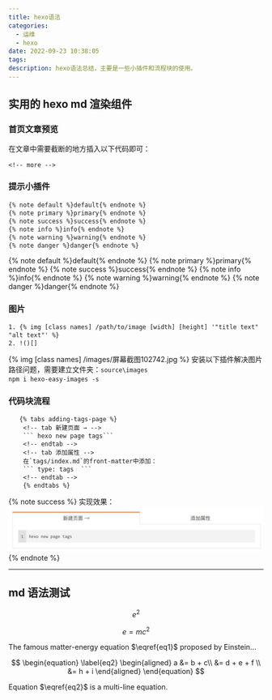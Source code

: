 ```yaml
---
title: hexo语法
categories:
  - 运维
  - hexo
date: 2022-09-23 10:38:05
tags:
description: hexo语法总结，主要是一些小插件和流程块的使用。
---
```


## 实用的 hexo md 渲染组件

### 首页文章预览

在文章中需要截断的地方插入以下代码即可：

```
<!-- more -->
```

<!-- more -->

### 提示小插件

```
{% note default %}default{% endnote %}
{% note primary %}primary{% endnote %}
{% note success %}success{% endnote %}
{% note info %}info{% endnote %}
{% note warning %}warning{% endnote %}
{% note danger %}danger{% endnote %}
```

{% note default %}default{% endnote %}
{% note primary %}primary{% endnote %}
{% note success %}success{% endnote %}
{% note info %}info{% endnote %}
{% note warning %}warning{% endnote %}
{% note danger %}danger{% endnote %}

### 图片

```
1. {% img [class names] /path/to/image [width] [height] '"title text" "alt text"' %}
2. !()[]
```

{% img [class names] /images/屏幕截图102742.jpg %}
安装以下插件解决图片路径问题，需要建立文件夹：`source\images`  
`npm i hexo-easy-images -s`

### 代码块流程

````
   {% tabs adding-tags-page %}
    <!-- tab 新建页面 → -->
    ``` hexo new page tags```
    <!-- endtab -->
    <!-- tab 添加属性 -->
    在`tags/index.md`的front-matter中添加：
    ``` type: tags  ```
    <!-- endtab -->
    {% endtabs %}
````

{% note success %}
实现效果：
![代码块流程图](/images/屏幕截图102742.jpg)
{% endnote %}

---

## md 语法测试

$$e^2$$

$$
\begin{equation} \label{eq1}
e = m c ^ 2
\end{equation}
$$

The famous matter-energy equation $\eqref{eq1}$ proposed by Einstein...

$$
\begin{equation} \label{eq2}
\begin{aligned}
a &= b + c\\
  &= d + e + f \\
  &= h + i
\end{aligned}
\end{equation}
$$

Equation $\eqref{eq2}$ is a multi-line equation.
